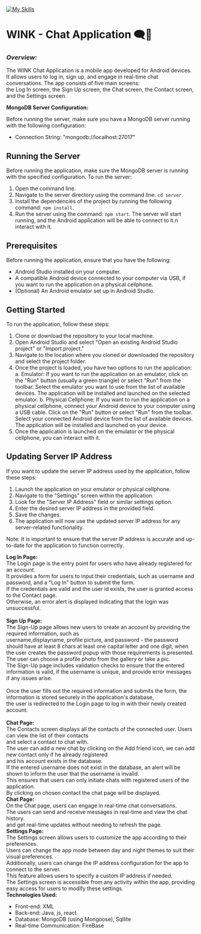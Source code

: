 [![My Skills](https://skills.thijs.gg/icons?i=java,firebase,react,js,androidstudio,mongodb,nodejs,git)](https://skills.thijs.gg)
# WINK - Chat Application 🗨📱
### ***Overview:***
The WINK Chat Application is a mobile app developed for Android devices.<br /> 
It allows users to log in, sign up, and engage in real-time chat conversations. The app consists of five main screens:<br /> 
the Log In screen, the Sign Up screen, the Chat screen, the Contact screen, and the Settings screen.

**MongoDB Server Configuration:**

Before running the server, make sure you have a MongoDB server running with the following configuration:
- Connection String: "mongodb://localhost:27017"


## Running the Server

Before running the application, make sure the MongoDB server is running with the specified configuration. To run the server:
1.  Open the command line.
2.  Navigate to the server directory using the command line: `cd server`.
3.  Install the dependencies of the project by running the following command: `npm install`.
4.  Run the server using the command: `npm start`.
    The server will start running, and the Android application will be able to connect to it.n interact with it.

## Prerequisites

Before running the application, ensure that you have the following:

-   Android Studio installed on your computer.
-   A compatible Android device connected to your computer via USB, if you want to run the application on a physical cellphone.
-   (Optional) An Android emulator set up in Android Studio.



## Getting Started

To run the application, follow these steps:
1.  Clone or download the repository to your local machine.
2.  Open Android Studio and select "Open an existing Android Studio project" or "Import project."
3.  Navigate to the location where you cloned or downloaded the repository and select the project folder.
4.  Once the project is loaded, you have two options to run the application:
    a. Emulator: If you want to run the application on an emulator, click on the "Run" button (usually a green triangle) or select "Run" from the toolbar. Select the emulator you want to use from the list of available devices. The application will be installed and launched on the selected emulator.
    b. Physical Cellphone: If you want to run the application on a physical cellphone, connect your Android device to your computer using a USB cable. Click on the "Run" button or select "Run" from the toolbar. Select your connected Android device from the list of available devices. The application will be installed and launched on your device.
5.  Once the application is launched on the emulator or the physical cellphone, you can interact with it.



## Updating Server IP Address

If you want to update the server IP address used by the application, follow these steps:
1.  Launch the application on your emulator or physical cellphone.
2.  Navigate to the "Settings" screen within the application.
3.  Look for the "Server IP Address" field or similar settings option.
4.  Enter the desired server IP address in the provided field.
5.  Save the changes.
6.  The application will now use the updated server IP address for any server-related functionality.

Note: It is important to ensure that the server IP address is accurate and up-to-date for the application to function correctly.


**Log In Page:<br />**
The Login page is the entry point for users who have already registered for an account.<br />
It provides a form for users to input their credentials, such as username and password, and a "Log In" button to submit the form.<br /> 
If the credentials are valid and the user id exists, the user is granted access to the Contact page.<br />
Otherwise, an error alert is displayed indicating that the login was unsuccessful.<br /><br />
**Sign Up Page:<br />**
The Sign-Up page allows new users to create an account by providing the required information, such as <br />
username,displayname, profile picture, and password - the password should have at least 8 chars at least one capital letter and one digit,<be>
when the user creates the password popup with those requirements is presented.<br />
The user can choose a profile photo from the gallery or take a pic.<br />
The Sign-Up page includes validation checks to ensure that the entered information is valid, if the username is unique, and provide error messages if any issues arise. <br />  
Once the user fills out the required information and submits the form, the information is stored securely in the application's database,<br />
the user is redirected to the Login page to log in with their newly created account.<br /><br />
**Chat Page:<br />**
The Contacts screen displays all the contacts of the connected user. Users can view the list of their contacts <br />
and select a contact to chat with.<br /> 
The user can add a new chat by clicking on the Add friend icon, we can add new contact only if he already registered<br />
and his account exists in the database.<br />
If the entered username does not exist in the database, an alert will be shown to inform the user that the username is invalid.<br />
This ensures that users can only initiate chats with registered users of the application.<br />
By clicking on chosen contact the chat page will be displayed.<br />
**Chat Page:<br />**
On the Chat page, users can engage in real-time chat conversations.<br />
The users can send and receive messages in real-time and view the chat history.<br />
and get real-time updates without needing to refresh the page.<br> 
**Settings Page:<br />**
The Settings screen allows users to customize the app according to their preferences.<br />
Users can change the app mode between day and night themes to suit their visual preferences.<br />
Additionally, users can change the IP address configuration for the app to connect to the server.<br />
This feature allows users to specify a custom IP address if needed.<br />
The Settings screen is accessible from any activity within the app, providing easy access for users to modify these settings.<br />
**Technologies Used:<br />**
* Front-end: XML
* Back-end: Java, js, react
* Database: MongoDB (using Mongoose), Sqllite
* Real-time Communication: FireBase
